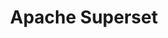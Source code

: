 ---
codehost: https://github.com/https://github.com/apache/incubator-superset
logohandle: apache_superset
sort: superset
tags:
- apache
- reporting
title: Apache Superset
website: https://superset.incubator.apache.org/index.html
---
